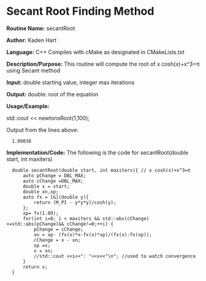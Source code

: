 # Secant Root Finding Method

**Routine Name:**           secantRoot

**Author:** Kaden Hart

**Language:** C++ Compiles with cMake as designated in CMakeLists.txt

**Description/Purpose:** This routine will compute the root of x cosh(x)+x^3=π using Secant method

**Input:** double starting value, integer max iterations

**Output:** double: root of the equation

**Usage/Example:**

std::cout << newtonsRoot(1,100);

Output from the lines above:

      1.09038

**Implementation/Code:** The following is the code for secantRoot(double start, int maxiters)

      double secantRoot(double start, int maxiters){ // x cosh(x)+x^3=π
          auto pChange = DBL_MAX;
          auto cChange =DBL_MAX;
          double x = start;
          double xn,xp;
          auto fx = [&](double y){
              return (M_PI - y*y*y)/cosh(y);
          };
          xp= fx(1.09);
          for(int i=0; i < maxiters && std::abs(cChange) <=std::abs(pChange)&& cChange!=0;++i) {
              pChange = cChange;
              xn = xp- (fx(x)*x-fx(x)*xp)/(fx(x)-fx(xp));
              cChange = x - xn;
              xp =x;
              x = xn;
              //std::cout <<i<<": "<<x<<"\n"; //used to watch convergence
          }
          return x;
      }
